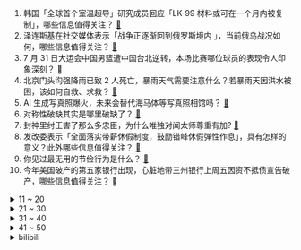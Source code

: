 1. 韩国「全球首个室温超导」研究成员回应「LK-99 材料或可在一个月内被复制」，哪些信息值得关注？ [:link:](https://www.zhihu.com/question/614849582)
2. 泽连斯基在社交媒体表示「战争正逐渐回到俄罗斯境内 」，当前俄乌战况如何，哪些信息值得关注？ [:link:](https://www.zhihu.com/question/614845058)
3. 7 月 31 日大运会中国男篮遭中国台北逆转，本场比赛哪位球员的表现令人印象深刻？ [:link:](https://www.zhihu.com/question/614930068)
4. 北京门头沟强降雨已致 2 人死亡，暴雨天气需要注意什么？若暴雨天因洪水被困，该如何自救、求救？ [:link:](https://www.zhihu.com/question/614868099)
5. AI 生成写真照爆火，未来会替代海马体等写真照相馆吗？ [:link:](https://www.zhihu.com/question/613669268)
6. 对称性破缺其实是哪里破缺了？ [:link:](https://www.zhihu.com/question/614254903)
7. 封神里纣王害了那么多忠臣，为什么唯独对闻太师尊重有加? [:link:](https://www.zhihu.com/question/607961712)
8. 发改委表示「全面落实带薪休假制度，鼓励错峰休假弹性作息」，具有怎样的意义？此外哪些信息值得关注？ [:link:](https://www.zhihu.com/question/614832927)
9. 你见过最无用的节俭行为是什么？ [:link:](https://www.zhihu.com/question/402684787)
10. 今年美国破产的第五家银行出现，心脏地带三州银行上周五因资不抵债宣告破产，哪些信息值得关注？ [:link:](https://www.zhihu.com/question/614849567)
<details>
<summary>11 ~ 20</summary>

11. 为什么程序员的电脑永远没有弹窗广告？ [:link:](https://www.zhihu.com/question/614704170)
12. 你如果有1.5亿战斗力，是展现全部战力当地球之神还是隐藏战力当一个普通人? [:link:](https://www.zhihu.com/question/531027067)
13. 京津冀暴雨，北京门头沟山洪暴发冲走大量汽车，石太线铁路桥被冲断，应该如何应对？汽车被「泡」如何理赔？ [:link:](https://www.zhihu.com/question/614851158)
14. 对比近期上映的国产影片和好莱坞影片，二者在讲故事的水平上究竟如何？ [:link:](https://www.zhihu.com/question/614718102)
15. 如何看待《原神》3.8版本活动「险途勘探」，是否是策划在试探玩家的练度和BOX深度、为日后深渊做准备？ [:link:](https://www.zhihu.com/question/614847509)
16. 今年多部好莱坞大片票房扑街，诺兰超级神作《奥本海默》内地票房能否打破这一现状？凭什么？ [:link:](https://www.zhihu.com/question/614718000)
17. NBA 官方警告利拉德，若只愿为热火效力将被惩罚，如何看待此事？ [:link:](https://www.zhihu.com/question/614609336)
18. 为什么电影《热烈》票房没有如预期那样爆火？ [:link:](https://www.zhihu.com/question/614848003)
19. 哪家AI绘画软件比较好用？ [:link:](https://www.zhihu.com/question/563890251)
20. 绯村剑心和志志雄哪个人的剑术厉害？ [:link:](https://www.zhihu.com/question/27554945)
</details>
<details>
<summary>21 ~ 30</summary>

21. 最近开始接触健身，很多人都说天赋问题，究竟什么是天赋？ [:link:](https://www.zhihu.com/question/613252255)
22. 身为中文系的本科毕业生都读过多少文学作品? [:link:](https://www.zhihu.com/question/613449607)
23. 游戏《三伏》的剧情很烂吗？ [:link:](https://www.zhihu.com/question/614624919)
24. 如何看待NIPS2023审稿结果？ [:link:](https://www.zhihu.com/question/613987489)
25. 《封神第一部》的宣发是否真的拉胯？如果你是这部电影的宣发，你该如何做？ [:link:](https://www.zhihu.com/question/614732843)
26. 室温超导对国家电网会产生什么影响? [:link:](https://www.zhihu.com/question/614395671)
27. 有哪些让你坚持十年以上又让你受益匪浅的好习惯？ [:link:](https://www.zhihu.com/question/355882100)
28. 为什么人到中年，朋友会越来越少，甚至没有朋友？ [:link:](https://www.zhihu.com/question/611431190)
29. 电视剧《长相思》中玟小六的青梅竹马玱玹为什么一直没认出玟小六其实是个女人？ [:link:](https://www.zhihu.com/question/614413037)
30. 近些年好莱坞电影在中国不吃香了，是中国观众口味变了，还是好莱坞大片自身遇到瓶颈？ [:link:](https://www.zhihu.com/question/614717937)
</details>
<details>
<summary>31 ~ 40</summary>

31. 如何通俗解释为什么有理数都是循环小数？为什么一定会循环？ [:link:](https://www.zhihu.com/question/614547687)
32. 学硕「缩招甚至停招」，专硕「开始做大做强」，这将带来哪些影响，如何评价？ [:link:](https://www.zhihu.com/question/614033417)
33. 如何评价动画《雾山五行》第二季「犀川幻紫林篇」第一集？ [:link:](https://www.zhihu.com/question/614143988)
34. 牛市时谁在亏钱，为什么感觉人人都在赚钱？ [:link:](https://www.zhihu.com/question/614394797)
35. 7 月份制造业采购经理指数为 49.3%，比上月上升 0.3 个百分点，这一数据说明了什么？ [:link:](https://www.zhihu.com/question/614828209)
36. 河南村民坐在马扎、轮胎、砖头上听戏，全场爆满，人人能哼两句。为啥在河南，看戏能成为全民参与的「大事」？ [:link:](https://www.zhihu.com/question/613695522)
37. 哪些道理是你自己悟出来的？ [:link:](https://www.zhihu.com/question/564565186)
38. 7 月 31 日沪指冲高回落涨 0.46%，两市成交金额重回万亿，如何看待今日行情？ [:link:](https://www.zhihu.com/question/614827980)
39. 8 月 1 日 19:00 中国女足对阵英格兰，争夺出线希望，对本场比赛有何期待？ [:link:](https://www.zhihu.com/question/614824038)
40. 2023 下半年如果牛市真的来了，什么股票最先涨，什么股票最后涨？为什么？ [:link:](https://www.zhihu.com/question/614394737)
</details>
<details>
<summary>41 ~ 50</summary>

41. 不少网友怀疑自己患上了「亲戚 PTSD」，这是什么梗？你遇到过让你 PTSD 的亲戚吗？ [:link:](https://www.zhihu.com/question/614886689)
42. 暴雨天因洪水被困，该如何自救、求救？ [:link:](https://www.zhihu.com/question/614724440)
43. 下半年美联储会停止加息吗？停止后，A 股市场会有哪些变化？布局什么样的标的才能获得相对较高收益？ [:link:](https://www.zhihu.com/question/614395500)
44. 古装剧《长相思》改编自桐华的同名小说，你认为改编得如何？是否符合你的期待？ [:link:](https://www.zhihu.com/question/613714827)
45. 暴雨天积水路段一般都有哪些特征？如何提前识别前方积水路段？ [:link:](https://www.zhihu.com/question/614724617)
46. 国家发改委表示，促消费政策不是所谓的「掏空钱包」「透支需求」，哪些信息值得关注？ [:link:](https://www.zhihu.com/question/614866873)
47. 如何评价王嘉尔、朴宰范、周深、陈嘉桦、黄绮珊等参与的舞台生存实验综艺《舞台 2023》？ [:link:](https://www.zhihu.com/question/614624822)
48. 推不掉的饭局，如何在吃了油腻食物之后解腻？ [:link:](https://www.zhihu.com/question/610391795)
49. 有哪些童书既能给孩子长见识，又能给孩子做美育？ [:link:](https://www.zhihu.com/question/605640833)
50. 高三一年大致规划是什么样的? [:link:](https://www.zhihu.com/question/613498021)
</details><details>
<summary>bilibili</summary>

</details>